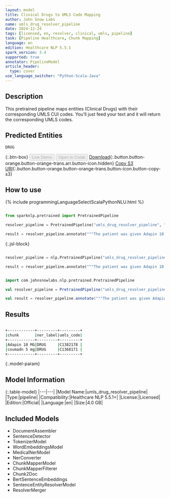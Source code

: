 ```yaml
---
layout: model
title: Clinical Drugs to UMLS Code Mapping
author: John Snow Labs
name: umls_drug_resolver_pipeline
date: 2024-12-24
tags: [licensed, en, resolver, clinical, umls, pipeline]
task: [Pipeline Healthcare, Chunk Mapping]
language: en
edition: Healthcare NLP 5.5.1
spark_version: 3.4
supported: true
annotator: PipelineModel
article_header:
  type: cover
use_language_switcher: "Python-Scala-Java"
---
```


## Description

This pretrained pipeline maps entities (Clinical Drugs) with their corresponding UMLS CUI codes. You’ll just feed your text and it will return the corresponding UMLS codes.

## Predicted Entities

`DRUG`

{:.btn-box}
<button class="button button-orange" disabled>Live Demo</button>
<button class="button button-orange" disabled>Open in Colab</button>
[Download](https://s3.amazonaws.com/auxdata.johnsnowlabs.com/clinical/models/umls_drug_resolver_pipeline_en_5.5.1_3.4_1735038964492.zip){:.button.button-orange.button-orange-trans.arr.button-icon.hidden}
[Copy S3 URI](s3://auxdata.johnsnowlabs.com/clinical/models/umls_drug_resolver_pipeline_en_5.5.1_3.4_1735038964492.zip){:.button.button-orange.button-orange-trans.button-icon.button-copy-s3}

## How to use



<div class="tabs-box" markdown="1">
{% include programmingLanguageSelectScalaPythonNLU.html %}
  
```python

from sparknlp.pretrained import PretrainedPipeline

resolver_pipeline = PretrainedPipeline("umls_drug_resolver_pipeline", "en", "clinical/models")

result = resolver_pipeline.annotate("""The patient was given Adapin 10 MG, coumadn 5 mg.""")

```

{:.jsl-block}
```python

resolver_pipeline = nlp.PretrainedPipeline("umls_drug_resolver_pipeline", "en", "clinical/models")

result = resolver_pipeline.annotate("""The patient was given Adapin 10 MG, coumadn 5 mg.""")

```
```scala

import com.johnsnowlabs.nlp.pretrained.PretrainedPipeline

val resolver_pipeline = PretrainedPipeline("umls_drug_resolver_pipeline", "en", "clinical/models")

val result = resolver_pipeline.annotate("""The patient was given Adapin 10 MG, coumadn 5 mg.""")

```
</div>

## Results

```bash

+------------+---------+---------+
|chunk       |ner_label|umls_code|
+------------+---------+---------+
|Adapin 10 MG|DRUG     |C1382178 |
|coumadn 5 mg|DRUG     |C1368171 |
+------------+---------+---------+

```

{:.model-param}
## Model Information

{:.table-model}
|---|---|
|Model Name:|umls_drug_resolver_pipeline|
|Type:|pipeline|
|Compatibility:|Healthcare NLP 5.5.1+|
|License:|Licensed|
|Edition:|Official|
|Language:|en|
|Size:|4.0 GB|

## Included Models

- DocumentAssembler
- SentenceDetector
- TokenizerModel
- WordEmbeddingsModel
- MedicalNerModel
- NerConverter
- ChunkMapperModel
- ChunkMapperFilterer
- Chunk2Doc
- BertSentenceEmbeddings
- SentenceEntityResolverModel
- ResolverMerger
